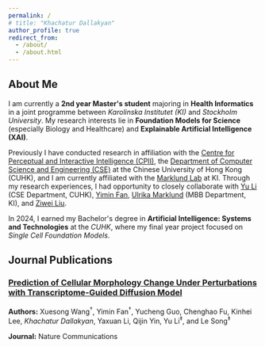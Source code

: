 ```yaml
---
permalink: /
# title: "Khachatur Dallakyan"
author_profile: true
redirect_from: 
  - /about/
  - /about.html
---
```


## About Me

I am currently a **2nd year Master's student** majoring in **Health Informatics** in a joint programme between *Karolinska Institutet (KI)* and *Stockholm University*. My research interests lie in **Foundation Models for Science** (especially Biology and Healthcare) and **Explainable Artificial Intelligence (XAI)**.

Previously I have conducted research in affiliation with the [Centre for Perceptual and Interactive Intelligence (CPII)](https://cpii.hk/), the [Department of Computer Science and Engineering (CSE)](https://www.cse.cuhk.edu.hk/) at the Chinese University of Hong Kong (CUHK), and I am currently affiliated with the [Marklund Lab](https://www.marklundlab.org/) at KI.
Through my research experiences, I had opportunity to closely collaborate with [Yu Li](https://liyu95.com/) (CSE Department, CUHK), [Yimin Fan](https://fanyimin-cuhk.github.io/), [Ulrika Marklund](https://ki.se/personer/ulrika-marklund) (MBB Department, KI), and [Ziwei Liu](https://ki.se/en/people/ziwei-liu). 

In 2024, I earned my Bachelor's degree in **Artificial Intelligence: Systems and Technologies** at the *CUHK*, where my final year project focused on *Single Cell Foundation Models*.


## Journal Publications

### [Prediction of Cellular Morphology Change Under Perturbations with Transcriptome-Guided Diffusion Model](https://www.nature.com/articles/s41467-024-55707-8)

**Authors:** Xuesong Wang<sup>†</sup>, Yimin Fan<sup>†</sup>, Yucheng Guo, Chenghao Fu, Kinhei Lee, *Khachatur Dallakyan*, Yaxuan Li, Qijin Yin, Yu Li<sup>‡</sup>, and Le Song<sup>‡</sup>

**Journal:** Nature Communications
